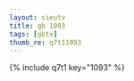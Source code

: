 ```yaml
--- 
layout: sieutv
title: gb 1093
tags: [gbtv]
thumb_re: q7t11093
---
```

{% include q7t1 key="1093" %} 
